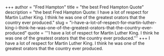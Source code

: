 +++
author = "Fred Hampton"
title = "the best Fred Hampton Quote"
description = "the best Fred Hampton Quote: I have a lot of respect for Martin Luther King. I think he was one of the greatest orators that the country ever produced."
slug = "i-have-a-lot-of-respect-for-martin-luther-king-i-think-he-was-one-of-the-greatest-orators-that-the-country-ever-produced"
quote = '''I have a lot of respect for Martin Luther King. I think he was one of the greatest orators that the country ever produced.'''
+++
I have a lot of respect for Martin Luther King. I think he was one of the greatest orators that the country ever produced.
